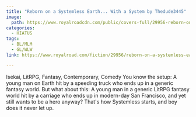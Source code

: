 ```yaml
---
title: "Reborn on a Systemless Earth... With a System by Thedude3445"
image:
  path: https://www.royalroadcdn.com/public/covers-full/29956-reborn-on-a-systemless-earth-with-a-system.jpg
categories:
  - HIATUS
tags:
  - BL/MLM
  - GL/WLW
link: https://www.royalroad.com/fiction/29956/reborn-on-a-systemless-earth-with-a-system

---
```

Isekai, LitRPG, Fantasy, Contemporary, Comedy
You know the setup: A young man on Earth hit by a speeding truck who ends up in a generic fantasy world. But what about this: A young man in a generic LitRPG fantasy world hit by a carriage who ends up in modern-day San Francisco, and yet still wants to be a hero anyway? That's how Systemless starts, and boy does it never let up.

